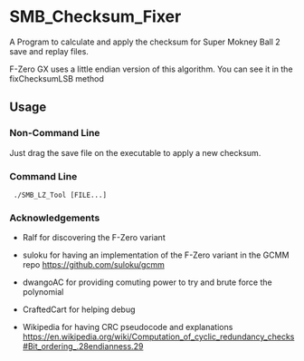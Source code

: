 # SMB_Checksum_Fixer

A Program to calculate and apply the checksum for Super Mokney Ball 2 save and replay files.

F-Zero GX uses a little endian version of this algorithm. You can see it in the fixChecksumLSB method

## Usage 

### Non-Command Line

Just drag the save file on the executable to apply a new checksum.

### Command Line

     ./SMB_LZ_Tool [FILE...]
     
### Acknowledgements

* Ralf for discovering the F-Zero variant

* suloku for having an implementation of the F-Zero variant in the GCMM repo https://github.com/suloku/gcmm

* dwangoAC for providing comuting power to try and brute force the polynomial

* CraftedCart for helping debug

* Wikipedia for having CRC pseudocode and explanations https://en.wikipedia.org/wiki/Computation_of_cyclic_redundancy_checks#Bit_ordering_.28endianness.29
